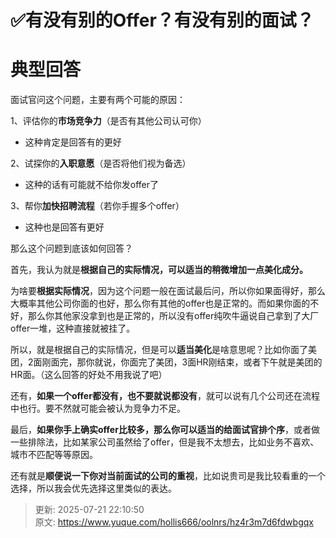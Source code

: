 # ✅有没有别的Offer？有没有别的面试？

# 典型回答


面试官问这个问题，主要有两个可能的原因：



1、评估你的**市场竞争力**（是否有其他公司认可你）

+ 这种肯定是回答有的更好

2、试探你的**入职意愿**（是否将他们视为备选）

+ 这种的话有可能就不给你发offer了

3、帮你**加快招聘流程**（若你手握多个offer）

+ 这种也是回答有更好





那么这个问题到底该如何回答？



首先，我认为就是**根据自己的实际情况，可以适当的稍微增加一点美化成分。**



为啥要**根据实际情况**，因为这个问题一般在面试最后问，所以你如果面得好，那么大概率其他公司你面的也好，那么你有其他的offer也是正常的。而如果你面的不好，那么你其他家没拿到也是正常的，所以没有offer纯吹牛逼说自己拿到了大厂offer一堆，这种直接就被挂了。



所以，就是根据自己的实际情况，但是可以**适当美化**是啥意思呢？比如你面了美团，2面刚面完，那你就说，你面完了美团，3面HR刚结束，或者下午就是美团的HR面。（这么回答的好处不用我说了吧）



还有，**如果一个offer都没有，也不要就说都没有**，就可以说有几个公司还在流程中也行。要不然就可能会被认为竞争力不足。



最后，**如果你手上确实offer比较多，那么你可以适当的给面试官排个序**，或者做一些排除法，比如某家公司虽然给了offer，但是我不太想去，比如业务不喜欢、城市不匹配等等原因。



还有就是**顺便说一下你对当前面试的公司的重视**，比如说贵司是我比较看重的一个选择，所以我会优先选择这里类似的表达。

<font style="color:rgb(64, 64, 64);"></font>



> 更新: 2025-07-21 22:10:50  
> 原文: <https://www.yuque.com/hollis666/oolnrs/hz4r3m7d6fdwbgqx>